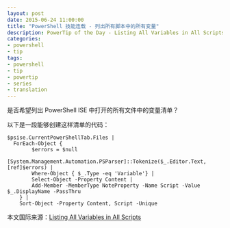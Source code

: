 ```yaml
---
layout: post
date: 2015-06-24 11:00:00
title: "PowerShell 技能连载 - 列出所有脚本中的所有变量"
description: PowerTip of the Day - Listing All Variables in All Scripts
categories:
- powershell
- tip
tags:
- powershell
- tip
- powertip
- series
- translation
---
```

是否希望列出 PowerShell ISE 中打开的所有文件中的变量清单？

以下是一段能够创建这样清单的代码：

    $psise.CurrentPowerShellTab.Files |
      ForEach-Object {
            $errors = $null
            [System.Management.Automation.PSParser]::Tokenize($_.Editor.Text, [ref]$errors) |
            Where-Object { $_.Type -eq 'Variable'} |
            Select-Object -Property Content |
            Add-Member -MemberType NoteProperty -Name Script -Value $_.DisplayName -PassThru 
        } |
        Sort-Object -Property Content, Script -Unique

<!--more-->
本文国际来源：[Listing All Variables in All Scripts](http://community.idera.com/powershell/powertips/b/tips/posts/listing-all-variables-in-all-scripts)
